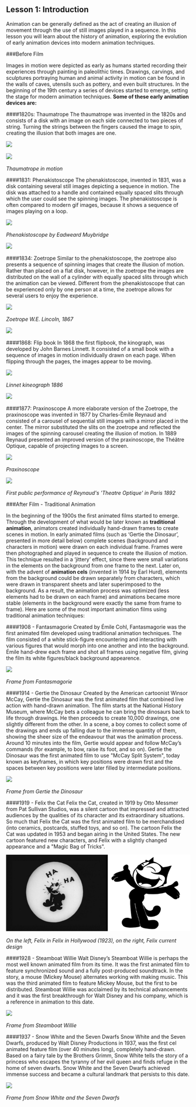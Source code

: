 ## Lesson 1: Introduction


Animation can be generally defined as the act of creating an illusion of movement through the use of still images played in a sequence. In this lesson you will learn about the history of animation, exploring the evolution of early animation devices into modern animation techniques. 

###Before Film

Images in motion were depicted as early as humans started recording their experiences through painting in paleolithic times. Drawings, carvings, and sculptures portraying human and animal activity in motion can be found in the walls of caves, utensils such as pottery, and even built structures. In the beginning of the 19th century a series of devices started to emerge, setting the stage for modern animation techniques. **Some of these early animation devices are:**

####1820s: Thaumatrope 
The thaumatrope was invented in the 1820s and consists of a disk with an image on each side 
connected to two pieces of string. Turning the strings between the fingers caused the image to spin, creating the illusion that both images are one.

![](https://arsyl2011.files.wordpress.com/2011/12/thaumatrope1.jpg)

![](https://upload.wikimedia.org/wikipedia/commons/9/9f/Taumatropio_fiori_e_vaso%2C_1825.gif)

_Thaumatrope in motion_

####1831: Phenakistoscope 
The phenakistoscope, invented in 1831, was a disk containing several still images depicting a sequence in motion. The disk was attached to a handle and contained equally spaced slits through which the user could see the spinning images. The phenakistoscope is often compared to modern gif images, because it shows a sequence of images playing on a loop.

![](https://upload.wikimedia.org/wikipedia/commons/thumb/8/8a/Phenakistoscope_3g07690u.jpg/768px-Phenakistoscope_3g07690u.jpg)

_Phenakistoscope by Eadweard Muybridge_

![](https://upload.wikimedia.org/wikipedia/commons/thumb/d/d3/Phenakistoscope_3g07690b.gif/480px-Phenakistoscope_3g07690b.gif)

####1834: Zoetrope 
Similar to the phenakistoscope, the zoetrope also presents a sequence of spinning images that create the illusion of motion. Rather than placed on a flat disk, however, in the zoetrope the images are distributed on the wall of a cylinder with equally spaced slits through which the animation can be viewed. Different from the phenakistoscope that can be experienced only by one person at a time, the zoetrope allows for several users to enjoy the experience.

![](https://upload.wikimedia.org/wikipedia/commons/thumb/3/33/1867-04_lincoln_patent_US64117-0R.jpg/640px-1867-04_lincoln_patent_US64117-0R.jpg)

_Zoetrope W.E. Lincoln, 1867_

![](https://31.media.tumblr.com/91f0202c7e1178e6ee34d7745932e06b/tumblr_mj1lq23bLn1s6qc3go1_500.gif)

####1868: Flip book
In 1868 the first flipbook, the kinograph, was developed by John Barnes Linnett. It consisted of a small book with a sequence of images in motion individually drawn on each page. When flipping through the pages, the images appear to be moving.

![](https://upload.wikimedia.org/wikipedia/commons/thumb/1/1f/Linnet_kineograph_1886.jpg/357px-Linnet_kineograph_1886.jpg)

_Linnet kineograph 1886_

![](https://media.giphy.com/media/HN7iULFBJzkZi/giphy.gif)

####1877: Praxinoscope
A more elaborate version of the Zoetrope, the praxinoscope was invented in 1877 by Charles-Émile Reynaud and consisted of a carousel of sequential still images with a mirror placed in the center. The mirror substituted the slits on the zoetrope and reflected the images of the spinning carousel creating the illusion of motion. In 1889 Reynaud presented an improved version of the praxinoscope, the Théâtre Optique, capable of projecting images to a screen.

![](https://upload.wikimedia.org/wikipedia/commons/f/f0/Lanature1879_praxinoscope_reynaud.png)

_Praxinoscope_

![](http://minyos.its.rmit.edu.au/aim/a_notes/a_images/theatre_optique.jpg)

_First public performance of Reynaud's 'Theatre Optique' in Paris 1892_

###After Film - Traditional Animation

In the beginning of the 1900s the first animated films started to emerge. Through the development of what would be later known as **traditional animation**, animators created individually hand-drawn frames to create scenes in motion. In early animated films (such as ‘Gertie the Dinosaur’, presented in more detail below) complete scenes (background and characters in motion) were drawn on each individual frame. Frames were then photographed and played in sequence to create the illusion of motion. This technique resulted in a ‘jittery’ effect, since there were small variations in the elements on the background from one frame to the next. Later on, with the advent of **animation cels** (invented in 1914 by Earl Hurd), elements from the background could be drawn separately from characters, which were drawn in transparent sheets and later superimposed to the background. As a result, the animation process was optimized (less elements had to be drawn on each frame) and animations became more stable  (elements in the background were exactly the same from frame to frame). Here are some of the most important animation films using traditional animation techniques:

####1908 - Fantasmagorie
Created by Émile Cohl, Fantasmagorie was the first animated film developed using traditional animation techniques. The film consisted of a white stick-figure encountering and interacting with various figures that would morph into one another and into the background. Émile hand-drew each frame and shot all frames using negative film, giving the film its white figures/black background appearence.

![](https://upload.wikimedia.org/wikipedia/commons/4/44/Fantasmagorie_%28Cohl%29.GIF)

_Frame from Fantasmagorie_

####1914 - Gertie the Dinosaur
Created by the American cartoonist Winsor McCay, Gertie the Dinosaur was the first animated film that combined live action with hand-drawn animation. The film starts at the National History Museum, where McCay bets a colleague he can bring the dinosaurs back to life through drawings. He then proceeds to create 10,000 drawings, one slightly different from the other. In a scene, a boy comes to collect some of the drawings and ends up falling due to the immense quantity of them, showing the sheer size of the endeavour that was the animation process. Around 10 minutes into the film, Gertie would appear and follow McCay’s commands (for example, to bow, raise its foot, and so on). Gertie the Dinosaur was the first animated film to use  "McCay Split System", today known as keyframes, in which key positions were drawn first and the spaces between key positions were later filled by intermediate positions. 

![](https://upload.wikimedia.org/wikipedia/commons/b/b3/Winsor_McCay_%281914%29_Gertie_the_Dinosaur_-_Gerite_carries_MccCay_in_her_mouth.jpg)

_Frame from Gertie the Dinosaur_

####1919 - Felix the Cat
Felix the Cat, created in 1919 by Otto Messmer from Pat Sullivan Studios, was a silent cartoon that impressed and attracted audiences by the qualities of its character and its extraordinary situations. So much that Felix the Cat was the first animated film to be merchandised (into ceramics, postcards, stuffed toys, and so on). The cartoon Felix the Cat was updated in 1953 and began airing in the United States. The new cartoon featured new characters, and Felix with a slightly changed appearance and a "Magic Bag of Tricks".

![](/assets/unit1/felix.jpg)

_On the left, Felix in Felix in Hollywood (1923), on the right, Felix current design_

####1928 - Steamboat Willie
Walt Disney’s Steamboat Willie is perhaps the most well known animated film from its time. It was the first animated film to feature synchronized sound and a fully post-produced soundtrack. In the story, a mouse (Mickey Mouse) alternates working with making music. This was the third animated film to feature Mickey Mouse, but the first to be distributed. Steamboat Willie was acclaimed by its technical advancements and it was the first breakthrough for Walt Disney and his company, which is a reference in animation to this date.

![](https://upload.wikimedia.org/wikipedia/en/4/4e/Steamboat-willie.jpg)

_Frame from Steamboat Willie_

####1937 - Snow White and the Seven Dwarfs
Snow White and the Seven Dwarfs, produced by Walt Disney Productions in 1937, was the first cel animated feature film (over 40 minutes long), completely hand-drawn. Based on a fairy tale by the Brothers Grimm, Snow White tells the story of a princess who escapes the tyranny of her evil queen and finds refuge in the home of seven dwarfs. Snow White and the Seven Dwarfs achieved immense success and became a cultural landmark that persists to this date.

![](http://vignette4.wikia.nocookie.net/disney/images/2/27/Snow-white-disneyscreencaps.com-4211.jpg)

_Frame from Snow White and the Seven Dwarfs_